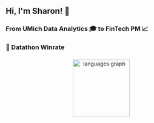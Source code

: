 
<h2 align="left">Hi, I'm Sharon! 👋 </h2>

###

<h3 align="left"> From UMich Data Analytics 🎓 to FinTech PM 📈 </h3>
<h3 align="left"> 💯 Datathon Winrate </h3>

###

<div align="center">
  <img src="https://github-readme-stats.vercel.app/api/top-langs?locale=en&hide_title=false&layout=compact&card_width=320&langs_count=5&theme=dracula&hide_border=false&username=sharonma1218" height="150" alt="languages graph"  />
</div>

###
